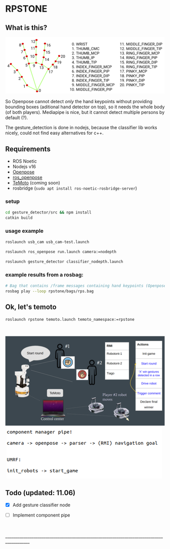 # RPSTONE

## What is this?

![Scrapapa](./doc/mediapipe_finger_keypoints.png)

So Openpose cannot detect *only* the hand keypoints without providing bounding boxes (aditional hand detector on top), so it needs the whole body (of both players). Mediapipe is nice, but it cannot detect multiple persons by default (?).

The gesture_detection is done in nodejs, because the classifier lib works nicely, could not find easy alternatives for c++.

## Requirements
- ROS Noetic
- Nodejs v16
- [Openpose](https://github.com/CMU-Perceptual-Computing-Lab/openpose)
- [ros_openpose](https://github.com/ravijo/ros_openpose)
- [TeMoto](https://github.com/temoto-framework/temoto/wiki) (coming soon)
- rosbridge (`sudo apt install ros-noetic-rosbridge-server`)

### setup

```bash
cd gesture_detector/src && npm install
catkin build
```

### usage example
```bash
roslaunch usb_cam usb_cam-test.launch
```

```bash
roslaunch ros_openpose run.launch camera:=nodepth
```

```bash
roslaunch gesture_detector classifier_nodepth.launch
```

### example results from a rosbag:

```bash
# Bag that contains /frame messages containing hand keypoints (Openpose) and /rps_gestures from the classifer
rosbag play --loop rpstone/bags/rps.bag
```

## Ok, let's temoto
```
roslaunch rpstone temoto.launch temoto_namespace:=rpstone
```

<br/>

![Scrapapa2](./doc/arch.png)
![Scrapapa3](./doc/pipe.png)

## Todo (updated: 11.06)
- [x] Add gesture classifier node
- [ ] Implement component pipe


<br/>
<br/>
__________________________________________________________________________________________
